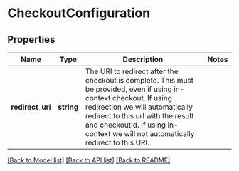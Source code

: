 # CheckoutConfiguration

## Properties
Name | Type | Description | Notes
------------ | ------------- | ------------- | -------------
**redirect_uri** | **string** | The URI to redirect after the checkout is complete.  This must be provided, even if using in-context checkout.  If using redirection we will automatically redirect to this url with the result and checkoutId.  If using in-context we will not automatically redirect to this URI. | 

[[Back to Model list]](../README.md#documentation-for-models) [[Back to API list]](../README.md#documentation-for-api-endpoints) [[Back to README]](../README.md)


